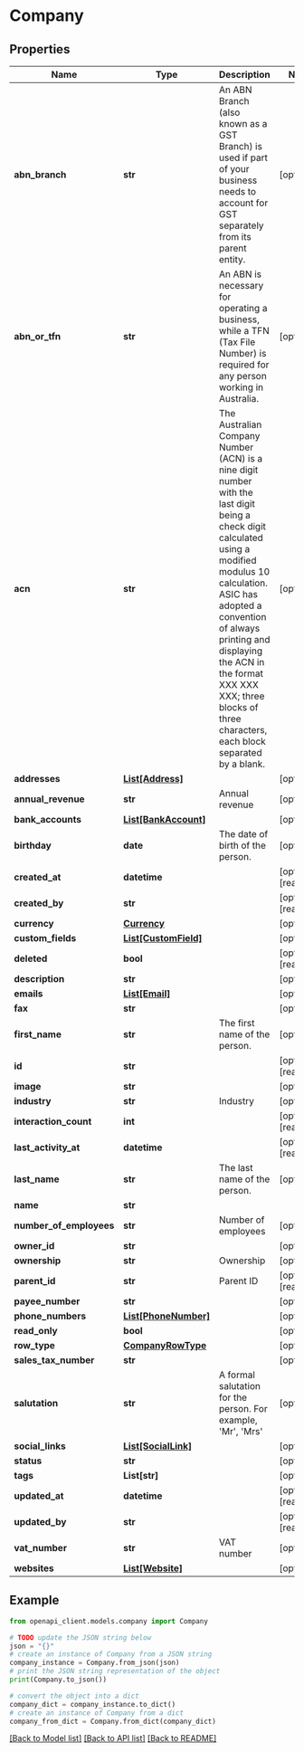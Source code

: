 # Company


## Properties

Name | Type | Description | Notes
------------ | ------------- | ------------- | -------------
**abn_branch** | **str** | An ABN Branch (also known as a GST Branch) is used if part of your business needs to account for GST separately from its parent entity. | [optional] 
**abn_or_tfn** | **str** | An ABN is necessary for operating a business, while a TFN (Tax File Number) is required for any person working in Australia. | [optional] 
**acn** | **str** | The Australian Company Number (ACN) is a nine digit number with the last digit being a check digit calculated using a modified modulus 10 calculation. ASIC has adopted a convention of always printing and displaying the ACN in the format XXX XXX XXX; three blocks of three characters, each block separated by a blank. | [optional] 
**addresses** | [**List[Address]**](Address.md) |  | [optional] 
**annual_revenue** | **str** | Annual revenue | [optional] 
**bank_accounts** | [**List[BankAccount]**](BankAccount.md) |  | [optional] 
**birthday** | **date** | The date of birth of the person. | [optional] 
**created_at** | **datetime** |  | [optional] [readonly] 
**created_by** | **str** |  | [optional] [readonly] 
**currency** | [**Currency**](Currency.md) |  | [optional] 
**custom_fields** | [**List[CustomField]**](CustomField.md) |  | [optional] 
**deleted** | **bool** |  | [optional] [readonly] 
**description** | **str** |  | [optional] 
**emails** | [**List[Email]**](Email.md) |  | [optional] 
**fax** | **str** |  | [optional] 
**first_name** | **str** | The first name of the person. | [optional] 
**id** | **str** |  | [optional] [readonly] 
**image** | **str** |  | [optional] 
**industry** | **str** | Industry | [optional] 
**interaction_count** | **int** |  | [optional] [readonly] 
**last_activity_at** | **datetime** |  | [optional] [readonly] 
**last_name** | **str** | The last name of the person. | [optional] 
**name** | **str** |  | 
**number_of_employees** | **str** | Number of employees | [optional] 
**owner_id** | **str** |  | [optional] 
**ownership** | **str** | Ownership | [optional] 
**parent_id** | **str** | Parent ID | [optional] [readonly] 
**payee_number** | **str** |  | [optional] 
**phone_numbers** | [**List[PhoneNumber]**](PhoneNumber.md) |  | [optional] 
**read_only** | **bool** |  | [optional] 
**row_type** | [**CompanyRowType**](CompanyRowType.md) |  | [optional] 
**sales_tax_number** | **str** |  | [optional] 
**salutation** | **str** | A formal salutation for the person. For example, &#39;Mr&#39;, &#39;Mrs&#39; | [optional] 
**social_links** | [**List[SocialLink]**](SocialLink.md) |  | [optional] 
**status** | **str** |  | [optional] 
**tags** | **List[str]** |  | [optional] 
**updated_at** | **datetime** |  | [optional] [readonly] 
**updated_by** | **str** |  | [optional] [readonly] 
**vat_number** | **str** | VAT number | [optional] 
**websites** | [**List[Website]**](Website.md) |  | [optional] 

## Example

```python
from openapi_client.models.company import Company

# TODO update the JSON string below
json = "{}"
# create an instance of Company from a JSON string
company_instance = Company.from_json(json)
# print the JSON string representation of the object
print(Company.to_json())

# convert the object into a dict
company_dict = company_instance.to_dict()
# create an instance of Company from a dict
company_from_dict = Company.from_dict(company_dict)
```
[[Back to Model list]](../README.md#documentation-for-models) [[Back to API list]](../README.md#documentation-for-api-endpoints) [[Back to README]](../README.md)


